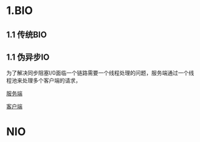 # 1.BIO
## 1.1 传统BIO
## 1.1 伪异步IO

为了解决同步阻塞I/0面临一个链路需要一个线程处理的问题，服务端通过一个线程池来处理多个客户端的请求，


[服务端](src/main/java/com/cly/socket/bio/TcpServer.java)

[客户端](src/main/java/com/cly/socket/bio/TcpClient.java)

# NIO